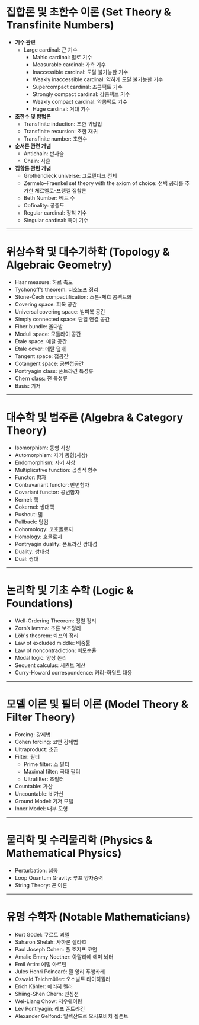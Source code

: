 # **집합론 및 초한수 이론 (Set Theory & Transfinite Numbers)**  
- **기수 관련**  
  - Large cardinal: 큰 기수  
    - Mahlo cardinal: 말로 기수  
    - Measurable cardinal: 가측 기수  
    - Inaccessible cardinal: 도달 불가능한 기수  
    - Weakly inaccessible cardinal: 약하게 도달 불가능한 기수  
    - Supercompact cardinal: 초콤팩트 기수  
    - Strongly compact cardinal: 강콤팩트 기수  
    - Weakly compact cardinal: 약콤팩트 기수  
    - Huge cardinal: 거대 기수  
- **초한수 및 방법론**  
  - Transfinite induction: 초한 귀납법  
  - Transfinite recursion: 초한 재귀  
  - Transfinite number: 초한수  
- **순서론 관련 개념**  
  - Antichain: 반사슬  
  - Chain: 사슬  
- **집합론 관련 개념**  
  - Grothendieck universe: 그로텐디크 전체  
  - Zermelo–Fraenkel set theory with the axiom of choice: 선택 공리를 추가한 체르멜로-프렝켈 집합론  
  - Beth Number: 베트 수  
  - Cofinality: 공종도  
  - Regular cardinal: 정칙 기수  
  - Singular cardinal: 특이 기수  

---

# **위상수학 및 대수기하학 (Topology & Algebraic Geometry)**  
- Haar measure: 하르 측도  
- Tychonoff’s theorem: 티호노프 정리  
- Stone-Čech compactification: 스톤-체흐 콤팩트화  
- Covering space: 피복 공간  
- Universal covering space: 범피복 공간  
- Simply connected space: 단일 연결 공간  
- Fiber bundle: 올다발  
- Moduli space: 모듈라이 공간  
- Étale space: 에탈 공간  
- Étale cover: 에탈 덮개  
- Tangent space: 접공간  
- Cotangent space: 공변접공간  
- Pontryagin class: 폰트랴긴 특성류  
- Chern class: 천 특성류  
- Basis: 기저  

---

# **대수학 및 범주론 (Algebra & Category Theory)**  
- Isomorphism: 동형 사상  
- Automorphism: 자기 동형(사상)  
- Endomorphism: 자기 사상  
- Multiplicative function: 곱셈적 함수  
- Functor: 함자  
- Contravariant functor: 반변함자  
- Covariant functor: 공변함자  
- Kernel: 핵  
- Cokernel: 쌍대핵  
- Pushout: 밂  
- Pullback: 당김  
- Cohomology: 코호몰로지  
- Homology: 호몰로지  
- Pontryagin duality: 폰트랴긴 쌍대성  
- Duality: 쌍대성  
- Dual: 쌍대  

---

# **논리학 및 기초 수학 (Logic & Foundations)**  
- Well-Ordering Theorem: 정렬 정리  
- Zorn’s lemma: 초른 보조정리  
- Löb's theorem: 뢰프의 정리  
- Law of excluded middle: 배중률  
- Law of noncontradiction: 비모순율  
- Modal logic: 양상 논리  
- Sequent calculus: 시퀀트 계산  
- Curry-Howard correspondence: 커리-하워드 대응  

---

# **모델 이론 및 필터 이론 (Model Theory & Filter Theory)**  
- Forcing: 강제법  
- Cohen forcing: 코언 강제법  
- Ultraproduct: 초곱  
- Filter: 필터  
  - Prime filter: 소 필터  
  - Maximal filter: 극대 필터  
  - Ultrafilter: 초필터  
- Countable: 가산  
- Uncountable: 비가산  
- Ground Model: 기저 모델  
- Inner Model: 내부 모형  

---

# **물리학 및 수리물리학 (Physics & Mathematical Physics)**  
- Perturbation: 섭동  
- Loop Quantum Gravity: 루프 양자중력  
- String Theory: 끈 이론  

---

# **유명 수학자 (Notable Mathematicians)**  
- Kurt Gödel: 쿠르트 괴델  
- Saharon Shelah: 사하론 셸라흐  
- Paul Joseph Cohen: 폴 조지프 코언  
- Amalie Emmy Noether: 아말리에 에미 뇌터  
- Emil Artin: 에밀 아르틴  
- Jules Henri Poincaré: 쥘 앙리 푸앵카레  
- Oswald Teichmüller: 오스발트 타이히뮐러  
- Erich Kähler: 에리히 켈러  
- Shiing-Shen Chern: 천싱선  
- Wei-Liang Chow: 저우웨이량  
- Lev Pontryagin: 레프 폰트랴긴  
- Alexander Gelfond: 알렉산드르 오시포비치 겔폰트  
